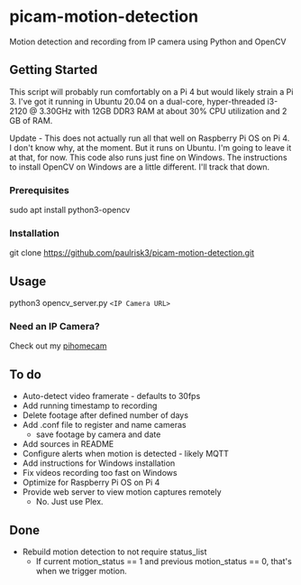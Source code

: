 # picam-motion-detection
Motion detection and recording from IP camera using Python and OpenCV

## Getting Started
This script will probably run comfortably on a Pi 4 but would likely strain a Pi 3. I've got it running in Ubuntu 20.04 on a dual-core, hyper-threaded i3-2120 @ 3.30GHz with 12GB DDR3 RAM at about 30% CPU utilization and 2 GB of RAM.

Update - This does not actually run all that well on Raspberry Pi OS on Pi 4. I don't know why, at the moment. But it runs on Ubuntu. I'm going to leave it at that, for now. This code also runs just fine on Windows. The instructions to install OpenCV on Windows are a little different. I'll track that down.

### Prerequisites
sudo apt install python3-opencv

### Installation
git clone https://github.com/paulrisk3/picam-motion-detection.git

## Usage
python3 opencv_server.py `<IP Camera URL>`

### Need an IP Camera?
Check out my [pihomecam](https://github.com/paulrisk3/pihomecam)

## To do
* Auto-detect video framerate - defaults to 30fps
* Add running timestamp to recording
* Delete footage after defined number of days
* Add .conf file to register and name cameras
  * save footage by camera and date
* Add sources in README
* Configure alerts when motion is detected - likely MQTT
* Add instructions for Windows installation
* Fix videos recording too fast on Windows
* Optimize for Raspberry Pi OS on Pi 4
* Provide web server to view motion captures remotely
  * No. Just use Plex.

## Done
* Rebuild motion detection to not require status_list
  * If current motion_status == 1 and previous motion_status == 0, that's when we trigger motion.
